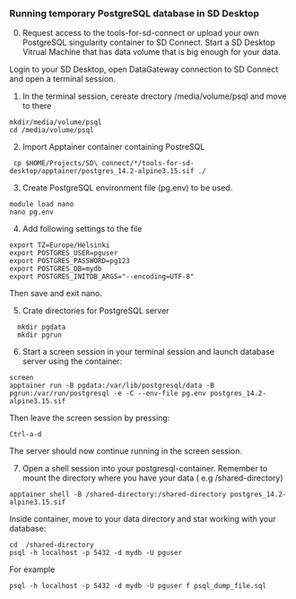 ### Running temporary PostgreSQL database in SD Desktop



0. Request access to the tools-for-sd-connect or upload your own PostgreSQL singularity container to SD Connect. Start a SD Desktop Vitrual Machine that has data volume that is big enough for your data. 

Login to your SD Desktop, open DataGateway connection to SD Connect and open a terminal session.





1. In the terminal session, cereate drectory /media/volume/psql and move to there

```text
mkdir/media/volume/psql
cd /media/volume/psql
```


2. Import Apptainer container containing PostreSQL

```text
 cp $HOME/Projects/SD\ connect/*/tools-for-sd-desktop/apptainer/postgres_14.2-alpine3.15.sif ./
```

3. Create PostgreSQL environment file (pg.env) to be used.

```text
module load nano
nano pg.env
```

4. Add following settings to the file

```text
export TZ=Europe/Helsinki
export POSTGRES_USER=pguser
export POSTGRES_PASSWORD=pg123
export POSTGRES_DB=mydb
export POSTGRES_INITDB_ARGS="--encoding=UTF-8"
```

Then save and exit nano.

5. Crate directories for PostgreSQL server

```text
  mkdir pgdata
  mkdir pgrun 
```

6. Start a screen session in your terminal session and launch database server using the container:

```text
screen
apptainer run -B pgdata:/var/lib/postgresql/data -B pgrun:/var/run/postgresql -e -C --env-file pg.env postgres_14.2-alpine3.15.sif

```
Then leave the screen session by pressing:

```text
Ctrl-a-d
```

The server should now continue running in the screen session.

7. Open a shell session into your postgresql-container. Remember to mount the directory where you have your data
( e.g /shared-directory)

```text
apptainer shell -B /shared-directory:/shared-directory postgres_14.2-alpine3.15.sif
```


Inside container, move to your data directory and star working with your database:

```text
cd  /shared-directory
psql -h localhost -p 5432 -d mydb -U pguser
```


For example

```text
psql -h localhost -p 5432 -d mydb -U pguser f psql_dump_file.sql
```

